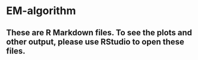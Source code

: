 # EM-algorithm

## These are R Markdown files. To see the plots and other output, please use RStudio to open these files. 
